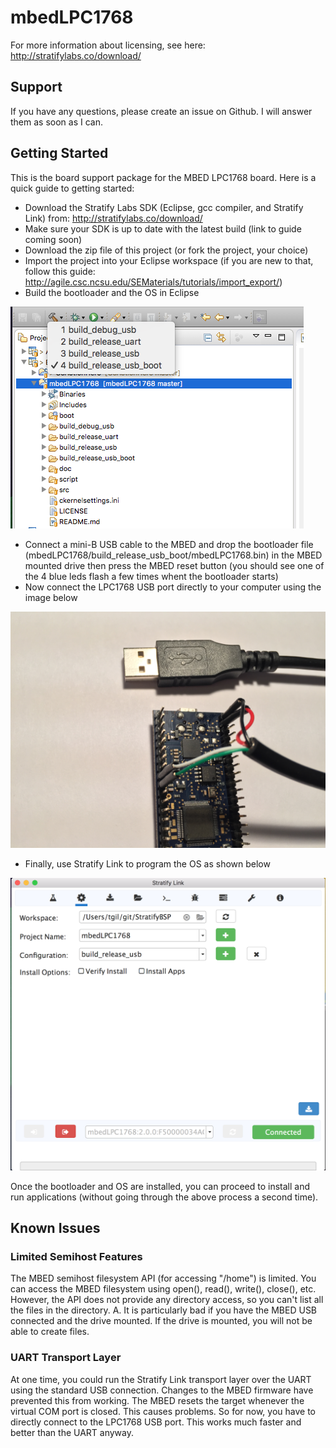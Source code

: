 # mbedLPC1768

For more information about licensing, see here: http://stratifylabs.co/download/

## Support

If you have any questions, please create an issue on Github.  I will answer them as soon as I can.

## Getting Started

This is the board support package for the MBED LPC1768 board.  Here is a quick guide to getting started:

- Download the Stratify Labs SDK (Eclipse, gcc compiler, and Stratify Link) from:  http://stratifylabs.co/download/
- Make sure your SDK is up to date with the latest build (link to guide coming soon)
- Download the zip file of this project (or fork the project, your choice)
- Import the project into your Eclipse workspace (if you are new to that, follow this guide: http://agile.csc.ncsu.edu/SEMaterials/tutorials/import_export/)
- Build the bootloader and the OS in Eclipse

![Preview](https://github.com/StratifyLabs/mbedLPC1768/blob/master/doc/build-options.png "Build Options")

- Connect a mini-B USB cable to the MBED and drop the bootloader file (mbedLPC1768/build_release_usb_boot/mbedLPC1768.bin) in the MBED mounted drive then press the MBED reset button (you should see one of the 4 blue leds flash a few times whent the bootloader starts)
- Now connect the LPC1768 USB port directly to your computer using the image below 

![Preview](https://github.com/StratifyLabs/mbedLPC1768/blob/master/doc/mbedLPC1768-USBConnections.JPG "mbed LPC1768 USB Connections")

- Finally, use Stratify Link to program the OS as shown below 

![Preview](https://github.com/StratifyLabs/mbedLPC1768/blob/master/doc/stratifyOS-program.png "Install Stratify OS")

Once the bootloader and OS are installed, you can proceed to install and run applications (without going through the above process a second time).

## Known Issues

### Limited Semihost Features
The MBED semihost filesystem API (for accessing "/home") is limited.  You can access the MBED filesystem using open(), read(), write(), close(), etc.  However, the API does not provide any directory access, so you can't list all the files in the directory.  A.  It is particularly bad if you have the MBED USB connected and the drive mounted.  If the drive is mounted, you will not be able to create files.

### UART Transport Layer

At one time, you could run the Stratify Link transport layer over the UART using the standard USB connection.  Changes to the MBED firmware have prevented this from working.  The MBED resets the target whenever the virtual COM port is closed.  This causes problems.  So for now, you have to directly connect to the LPC1768 USB port.  This works much faster and better than the UART anyway.
